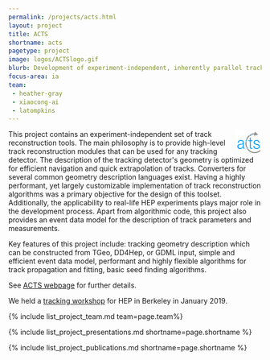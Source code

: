 ```yaml
---
permalink: /projects/acts.html
layout: project
title: ACTS
shortname: acts
pagetype: project
image: logos/ACTSlogo.gif
blurb: Development of experiment-independent, inherently parallel track reconstruction.
focus-area: ia
team:
 - heather-gray
 - xiaocong-ai
 - latompkins
---
```


<img src="/assets/logos/ACTSlogo.gif" width="10%" align="right"/>

This project contains an experiment-independent set of track reconstruction tools. The main philosophy is to provide high-level track reconstruction modules that can be used for any tracking detector. The description of the tracking detector's geometry is optimized for efficient navigation and quick extrapolation of tracks. Converters for several common geometry description languages exist. Having a highly performant, yet largely customizable implementation of track reconstruction algorithms was a primary objective for the design of this toolset. Additionally, the applicability to real-life HEP experiments plays major role in the development process. Apart from algorithmic code, this project also provides an event data model for the description of track parameters and measurements.

Key features of this project include: tracking geometry description which can be constructed from TGeo, DD4Hep, or GDML input, simple and efficient event data model, performant and highly flexible algorithms for track propagation and fitting, basic seed finding algorithms.

See [ACTS webpage](http://acts.web.cern.ch/ACTS/) for further details.

We held a [tracking workshop](https://indico.physics.lbl.gov/indico/event/712/tracking) for HEP in Berkeley in January 2019.

{% include list_project_team.md team=page.team%}

{% include list_project_presentations.md shortname=page.shortname %}

{% include list_project_publications.md shortname=page.shortname %}
